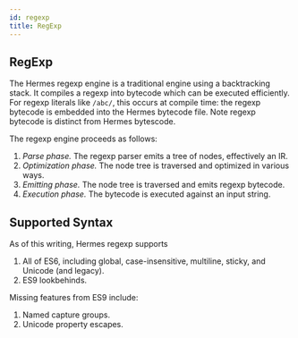 ```yaml
---
id: regexp
title: RegExp
---
```


## RegExp

The Hermes regexp engine is a traditional engine using a backtracking stack. It compiles a regexp into bytecode which can be executed efficiently. For regexp literals like `/abc/`, this occurs at compile time: the regexp bytecode is embedded into the Hermes bytecode file. Note regexp bytecode is distinct from Hermes bytescode.

The regexp engine proceeds as follows:

1. *Parse phase.* The regexp parser emits a tree of nodes, effectively an IR.
1. *Optimization phase.* The node tree is traversed and optimized in various ways.
1. *Emitting phase.* The node tree is traversed and emits regexp bytecode.
1. *Execution phase.* The bytecode is executed against an input string.

## Supported Syntax

As of this writing, Hermes regexp supports

1. All of ES6, including global, case-insensitive, multiline, sticky, and Unicode (and legacy).
1. ES9 lookbehinds.

Missing features from ES9 include:

1. Named capture groups.
1. Unicode property escapes.
